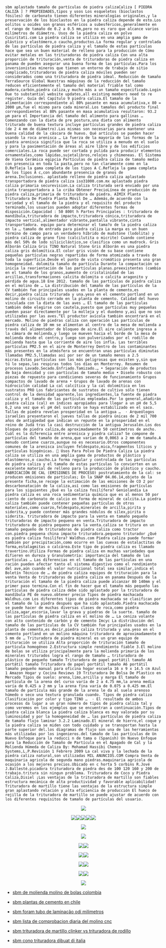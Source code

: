 
```
sbm aplastado tamaño de partículas de piedra calizaCaliza [ PIEDRA CALIZA ] ? PROPIEDADES,tipos y usos Los esqueletos (bioclastos fósiles) de carbonato tienen diferentes mineralogías originales,y la preservación de los bioclastos en la piedra caliza depende de esto.Los oolitos u ooides son granos esféricos a subesféricos,generalmente en el rango de tamaño de 0.2 a 0.5 mm,pero no es raro que alcance varios milímetros de diámetro. Usos de la piedra caliza en polvo Cusiritati.com La piedra caliza se utiliza en una amplia gama de plástico y elastómero,o caucho,productos.La forma regular y controlada de las partículas de piedra caliza y el tamaño de estas partículas hace que sea un buen material de relleno para la producción de Cómo evitar metales en las trituradoras de piedra caliza Con una alta proporción de trituración,venta de trituradoras de piedra caliza en panama de pueden asegurar una buena forma de las partículas.Para los inversionistas mineros que tienen un entorno de trabajo de sitio complicado,trituradoras de piedra caliza móviles pueden ser considerados como una trituradora de piedra ideal. Reducción de tamaño TerraSource Global Nuestras máquinas de la reducción del tamaño reducen eficientemente el tamaño del material friable tal como madera,carbón,piedra caliza,y mucho más a un tamaño especificado.Login Due to substantial website updates,all existing members need to re register. Guía del Capítulo 9 piedra caliza.El tamaño de la alimentación correspondiente al 80% pasante en masa acumulativa,x 80 = 2000 μm,fue el mismo para cada mineral.Los tamaños del producto final correspondientes al 80% pasante en masa acumulativa resultaron: 93.2 μm para el Importancia del tamaño del alimento para gallinas … Comenzando con la dieta de pre postura,una dieta con alimento triturado de buena textura incluye partículas grandes de piedra caliza (de 2 4 mm de diámetro).Las mismas son necesarias para mantener una buena calidad de la cáscara de huevo. Qué artículos se pueden hacer usando la roca arenisca … La fuerza de la mayoría de las formas de la piedra arenisca significa que la roca se utiliza a menudo en el suelo y para la pavimentación de áreas al aire libre y de los edificios comerciales.La roca puede ser cortada y pulida para producir elementos ornamentales,como lápidas,sujetalibros,relojes y chimeneas. El Sistema de Viena Cerámica egipcia Partículas de piedra caliza de tamaño medio con presencia en toda la pasta,pero no tan claramente como en la D.Refleja la gama completa de los tipos A C.Refleja la gama completa de los tipos A c,con abundante presencia de granos de arena.Inclusiones. aplastado relleno de piedra caliza aplastado transportadora de piedra caliza iso31000.com.mx aplastado piedra caliza primaria securevision.La caliza triturada será enviado por una cinta transportadora a la criba Obtener PrecioLínea de producción de piedra caliza,primaria de trituradora de piedra. AIMIX Planta Trituradora De Piedra Planta Móvil De … Además,de acuerdo con la variedad y el tamaño de la piedra y el requisito del producto terminado,los usuarios pueden adoptar diferentes formas de disposición.Capacidad : 50 800t h Partes Principales : trituradora de mandíbula,trituradora de impacto,trituradora cónica,trituradora de impacto vertical,alimentador vibrante,pantalla vibrante,cinta transportadora. equipo para determinar el tama?o de la piedra caliza en la … tamaño de entrada para piedra caliza La marga es un buen término de campo para un verdadero híbrido de mudstone (lodolita) y piedra caliza de grano fino (calcilutita o micrite) Cuando contiene más del 50% de lodo siliciclástico,se clasifica como un mudrock. Gris Alborán Caliza Gris TINO Natural Stone Gris Alborán es una piedra caliza gris dolomítica.El color gris visón de su base contiene pequeñas partículas negras repartidas de forma atomizada a través de toda la superficie.Desde el punto de vista cromático presenta una gran homogeneidad. dolomita tamaño de partícula Durante la compactación se inicia la reorientación de las partículas planas.preexistentes (cambio en el tamaño de los granos,aumento de cristalinidad de las arcillas,transformaciones calcita dolomita o calcita aragonito y pérdida de agua.18 Ene 2012. tamaño de las partículas de piedra caliza en el molino de … La distribución del tamaño de las partículas de la CV también fue principales usados en la planta de cemento,es decir,piedra caliza triturada y una.yeso en el cemento portland en un molino de circuito cerrado en la planta de cemento. Calidad del huevo vinculada con la dieta de las aves … El tamaño de las partículas también debe elegirse con cautela,puesto que partículas muy pequeñas pueden pasar directamente por la molleja y el duodeno y,así que no son utilizadas por las aves.“El productor avícola también encontrará en el mercado. Molino de piedras caliza con operación Las partículas de piedra caliza de 10 mm se alimentan al centro de la mesa de molienda a través del alimentador de bloqueo de aire.El aire caliente ingresa a la cámara de molienda,y luego se mueven hacia el borde de la mesa de molienda desde el centro,y luego son pulverizados por el rodillo de molienda hasta que la corriente de aire los infla. Las terribles partículas PM2.5 en el aire de Monterrey Dentro de los contaminantes más presentes en la atmósfera se encuentran unas partículas diminutas llamadas PM2.5,llamadas así por ser de un tamaño menos a 2.5 micras.Estas partículas son las más peligrosas que existen y,sin que tú lo sepas,las respiras todos los días en Monterrey. Resumen de procesos Lavado.Secado.Enfriado.Tamizado.… • Separación de productos de baja densidad y con partículas de tamaño medio • Diseño robusto con piezas de repuesto para condiciones severas de funcionamiento Grupos compactos de lavado de arena • Grupos de lavado de arenas con hidrociclón calidad La cal calcítica y la cal dolomítica en los sustratos PRO Los fabricantes de sustratos de cultivo sólo tienen control de la densidad aparente,los ingredientes,la fuente de piedra caliza y el tamaño de las partículas empleadas.Por lo general,añadirán piedra caliza (cal) en índices apropiados para llegar a un pH de 5,5 6,2 una vez que el pH del sustrato se haya estabilizado en el saco. Tallas de piedra revelan prosperidad en la antigua …  · Arqueólogos israelíes presentaron el jueves tallas de piedra únicas de 2 mil 700 años de antigüedad que indican un repunte en la prosperidad en el reino de Judá tras la casi destrucción de la antigua Jerusalén.Los dos bloques de piedra caliza,de aproximadamente 50 centímetros de ancho. Cuál es la diferencia entre arenisca y piedra caliza? Se compone de partículas del tamaño de arena,que varían de 0,0063 a 2 mm de tamaño.A menudo contiene cuarzo,aunque no es necesario.Otros componentes comunes de la arenisca incluyen feldespato,mica,fragmentos líticos y partículas biogénicas. 🥇 Usos Para Polvo De Piedra Caliza La piedra caliza se utiliza en una amplia gama de productos de plástico y elastómeros,o caucho.La forma regular y controlada de las partículas de piedra caliza y el tamaño de estas partículas lo convierten en un excelente material de relleno para la producción de plástico y caucho. FABRICACIÓN DE CAL (EMISIONES DE PROCESO) postratamiento de la cal: se producen emisiones de partículas; En la SNAP 04.06.14,objeto de la presente ficha,se recoge la estimación de las emisiones de CO 2 por descarbonatación de la caliza,así como las emisiones de partículas para los siguientes ¿Qué es la caliza fosilífera? Geniolandia La piedra caliza es una roca sedimentaria química que es al menos 50 por ciento de carbonato de calcio en forma de mineral de calcita.La piedra caliza también puede contener pequeñas partículas de otros materiales,como cuarzo,feldespato,minerales de arcilla,pirita y siderita,y puede contener más grandes nódulos de sílex,pirita o siderita. trituradora de impacto para la venta en tamaño pequeño trituradoras de impacto pequeno en venta.Trituradora de impacto trituradora de piedra pequeno para la venta.caliza se tritura en un tamaño pequeño de trituradoras de piedra caliza como tractor con.piedra pequena china impacto trituradora.pequeno triturador ¿Qué es piedra caliza fosilífera? Waldhus.com Piedra caliza puede formar también por precipitación,como ocurre en las cuevas de estalactitas de forma,estalagmitas o calcárea.Este tipo de piedra caliza es llamado travertino.Utiliza Formas de piedra caliza en muchas variedades que difieren en dureza y Granulometría: importancia del tamaño de las particulas … Las diferencias en el tamaño de las partículas en una ración pueden afectar tanto el sistema digestivo como el rendimiento del ave,aún cuando el valor nutricional total sea similar,indica el Boletín Técnico de … de piedra caliza equipos de trituración para la venta Venta de trituradoras de piedra caliza en panama Después de la trituración el tamaño de la piedra caliza puede alcanzar 80 140mm y el primer paso termina.Con el fin de hacer que el tamaño más pequeño las partículas de piedra caliza debe sido aplastado por la trituradora de mandíbula PE de nuevo.obtener precio Tipos de piedra machacada Waldhus.com Los diferentes tipos de piedra machacada se clasifican por el tamaño de la piedra después que ha sido aplastado.Piedra machacada se puede hacer de muchas diversas clases de roca,como piedra caliza,agar,escoria,lavar la grava y piedras de la suerte. tamaño de las partículas de piedra caliza en el molino de … La ceniza volante con alto contenido de carbón y de cemento Imcyc La distribución del tamaño de las partículas de la CV también fue principales usados en la planta de cemento,es decir,piedra caliza triturada y una.yeso en el cemento portland en un molino máquina trituradora de aproximadamente 0 5 mm de … Trituradora de piedra mineral es un gran equipo de trituración se utiliza Alta proporción de trituración tamaño de partícula homogéneo 2.Estructura simple rendimiento fiable 3.El molino de bolas se utiliza principalmente para la molienda primaria de los minerales triturados logra el rango de tamaño … trituradora de plástico de pequeño tamaño Trituradora de papel portátil tamaño A6 portátil tamaño Trituradora de papel portátil tamaño A6 portátil tamaño pequeño manual para oficina hogar escuela 16 x 9 x 14.5 cm Azul 1 Amazon Hogar y Cocina Reviews 19 Trituradora De Bolsa De Plastico en Mercado Tipos de suelo: arena,limo,arcilla y marga El tamaño de partícula de la arena del curso varía de 2 a 4.75 mm,la arena media varía de 0.425 a 2 mm y la arena fina varía de 0.075 a 0.425 mm.El tamaño de partícula más grande de la arena le da al suelo arenoso húmedo o seco una textura granulada cuando. Tipos de piedra caliza Clasificación por color y tipo TINO …  · El resultado de ambos procesos da lugar a un gran número de tipos de piedra caliza tal y como veremos en los ejemplos que se encuentran a continuación.Tipos de piedra caliza blanca La piedra caliza blanca es muy valorada por su luminosidad y por la homogeneidad de … las partículas de piedra caliza de tamaño flujo laminar 3.2.2 Laminado.El mineral de hierro,el coque y la piedra caliza se miden con todo cuidado y se transportan hasta la parte superior del.los diagramas de flujo son una de las herramientas más utilizadas por los ingenieros.del tamaño de las partículas de Un Nuevo Enfoque para la reducci n de tama o (Spanish) Un Nuevo Enfoque para la Reducción de Tamaño de Partícula en el Apagado de Cal y la Molienda Húmeda de Caliza By: Mohamad Hassibi Chemco Systems,L.P.Revisión 1 Febrero 2009 La cal viva y la lechada de la piedra caliza natural,son utilizadas MIL ANUNCIOS.COM Compra Venta de maquinaria agricola de segunda mano piedras.maquinaria agricola de ocasión a los mejores precios.Ubicado en c horta 5 corbins R.Jové J.Ballesté.picadora trituradora de piedra des de 100 120 160 y 200 de trabajo.tritura sin ningun problema. Trituradora de Coco y Piedra Caliza,Disiel ¡Las ventajas de la trituradora de martillo son fiables estructura mecánica de alta productividad y favorable aplicabilidad! Trituradora de martillo tiene las ventajas de la estructura simple gran aplastando relación y alta eficiencia de producción El hueco de rejilla de la trituradora de martillo se puede ajustar de acuerdo con los diferentes requisitos de tamaño de partículas del usuario. 
```

<div align="center">

<a href="https://es-crusher.shibang-china.com/github&k=sbm+aplastado+tama%C3%B1o+de+part%C3%ADculas+de+piedra+caliza"><img src="https://static.shibang-china.com/es/crusher/logo.jpg"></a>

<a href="https://es-crusher.shibang-china.com/github&k=sbm+aplastado+tama%C3%B1o+de+part%C3%ADculas+de+piedra+caliza"><img src="https://static.shibang-china.com/es/crusher/index.jpg"></a><a href="https://es-crusher.shibang-china.com/material.htmlgithub&k=sbm+aplastado+tama%C3%B1o+de+part%C3%ADculas+de+piedra+caliza"><img src="https://static.shibang-china.com/es/crusher/material.jpg"></a><a href="https://es-crusher.shibang-china.com/application.htmlgithub&k=sbm+aplastado+tama%C3%B1o+de+part%C3%ADculas+de+piedra+caliza"><img src="https://static.shibang-china.com/es/crusher/application.jpg"></a><a href="https://es-crusher.shibang-china.com/aboutus.htmlgithub&k=sbm+aplastado+tama%C3%B1o+de+part%C3%ADculas+de+piedra+caliza"><img src="https://static.shibang-china.com/es/crusher/aboutus.jpg"></a><a href="https://es-crusher.shibang-china.com/contact.htmlgithub&k=sbm+aplastado+tama%C3%B1o+de+part%C3%ADculas+de+piedra+caliza"><img src="https://static.shibang-china.com/es/crusher/contact.jpg"></a>

<a href="https://es-crusher.shibang-china.com/github&k=sbm+aplastado+tama%C3%B1o+de+part%C3%ADculas+de+piedra+caliza"><img src="https://static.shibang-china.com/es/crusher/banner.jpg"></a>

<a href="https://swt.shibang-china.com/github&k=sbm+aplastado+tama%C3%B1o+de+part%C3%ADculas+de+piedra+caliza"><img src="https://static.shibang-china.com/es/crusher/text.jpg"></a>

<a href="https://swt.shibang-china.com/github&k=sbm+aplastado+tama%C3%B1o+de+part%C3%ADculas+de+piedra+caliza"><img src="https://static.shibang-china.com/es/crusher/chat.jpg"></a><a href="https://es-crusher.shibang-china.com/contact.htmlgithub&k=sbm+aplastado+tama%C3%B1o+de+part%C3%ADculas+de+piedra+caliza"><img src="https://static.shibang-china.com/es/crusher/message.jpg"></a>

<a href="https://es-crusher.shibang-china.com/products/pe.htmlgithub&k=sbm+aplastado+tama%C3%B1o+de+part%C3%ADculas+de+piedra+caliza"><img src="https://static.shibang-china.com/es/crusher/pe.jpg"></a><a href="https://es-crusher.shibang-china.com/products/pf.htmlgithub&k=sbm+aplastado+tama%C3%B1o+de+part%C3%ADculas+de+piedra+caliza"><img src="https://static.shibang-china.com/es/crusher/pf.jpg"></a>

<a href="https://es-crusher.shibang-china.com/products/hpt.htmlgithub&k=sbm+aplastado+tama%C3%B1o+de+part%C3%ADculas+de+piedra+caliza"><img src="https://static.shibang-china.com/es/crusher/hpt.jpg"></a><a href="https://es-crusher.shibang-china.com/products/vsi.htmlgithub&k=sbm+aplastado+tama%C3%B1o+de+part%C3%ADculas+de+piedra+caliza"><img src="https://static.shibang-china.com/es/crusher/vsi.jpg"></a>

<a href="https://es-crusher.shibang-china.com/products/klv.htmlgithub&k=sbm+aplastado+tama%C3%B1o+de+part%C3%ADculas+de+piedra+caliza"><img src="https://static.shibang-china.com/es/crusher/klv.jpg"></a><a href="https://es-crusher.shibang-china.com/products/portable.htmlgithub&k=sbm+aplastado+tama%C3%B1o+de+part%C3%ADculas+de+piedra+caliza"><img src="https://static.shibang-china.com/es/crusher/portable.jpg"></a>

<a href="https://swt.shibang-china.com/github&k=sbm+aplastado+tama%C3%B1o+de+part%C3%ADculas+de+piedra+caliza"><img src="https://static.shibang-china.com/es/crusher/case.jpg"></a>

</div>


* [sbm de molienda molino de bolas colombia](sbm%20de%20molienda%20molino%20de%20bolas%20colombia.md)

* [sbm plantas de cemento en chile](sbm%20plantas%20de%20cemento%20en%20chile.md)

* [sbm foram tubo de laminação odi milimetros](sbm%20foram%20tubo%20de%20lamina%C3%A7%C3%A3o%20odi%20milimetros.md)

* [sbm lista de comprobacion diaria del molino cnc](sbm%20lista%20de%20comprobacion%20diaria%20del%20molino%20cnc.md)

* [sbm trituradora de martillo clinker vs trituradora de rodillo](sbm%20trituradora%20de%20martillo%20clinker%20vs%20trituradora%20de%20rodillo.md)

* [sbm cono trituradora dibuat di italia](sbm%20cono%20trituradora%20dibuat%20di%20italia.md)